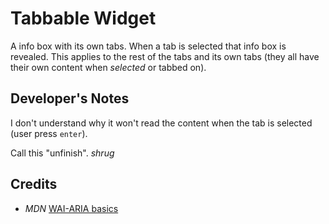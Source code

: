 # Tabbable Widget

A info box with its own tabs. When a tab is selected that info box is revealed. This applies to the rest of the tabs and its own tabs (they all have their own content when _selected_ or tabbed on).

## Developer's Notes

I don't understand why it won't read the content when the tab is selected (user press `enter`).

Call this "unfinish". _shrug_

## Credits

- _MDN_ [WAI-ARIA basics](https://developer.mozilla.org/en-US/docs/Learn/Accessibility/WAI-ARIA_basics)
